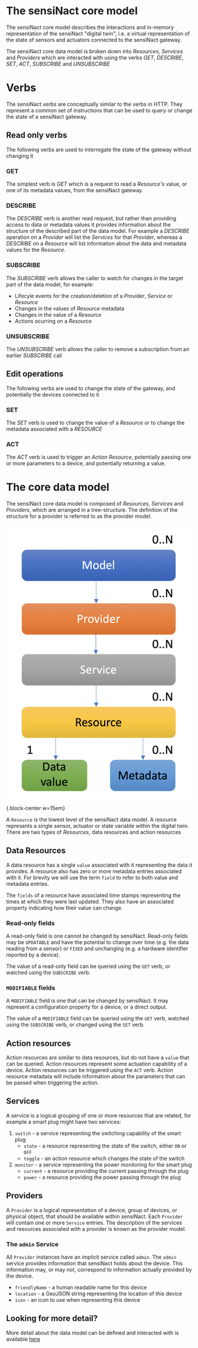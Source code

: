 <style>
.block-center {
    display: block;
    margin: auto;
}
</style>

# The sensiNact core model

The sensiNact core model describes the interactions and in-memory representation of the sensiNact "digital twin", i.e. a virtual representation of the state of sensors and actuators connected to the sensiNact gateway.

The sensiNact core data model is broken down into *Resources*, *Services* and *Providers* which are interacted with using the verbs *GET*, *DESCRIBE*, *SET*, *ACT*, *SUBSCRIBE* and *UNSUBSCRIBE*

# Verbs

The sensiNact *verbs* are conceptually similar to the verbs in HTTP. They represent a common set of instructions that can be used to query or change the state of a sensiNact gateway.

## Read only verbs

The following verbs are used to interrogate the state of the gateway without changing it

### GET

The simplest verb is *GET* which is a request to read a *Resource's* value, or one of its metadata values, from the sensiNact gateway.

### DESCRIBE

The *DESCRIBE* verb is another read request, but rather than providing access to data or metadata values it provides information about the structure of the described part of the data model. For example a *DESCRIBE* operation on a *Provider* will list the *Services* for that *Provider*, whereas a *DESCRIBE* on a *Resource* will list information about the data and metadata values for the *Resource*.

### SUBSCRIBE

The *SUBSCRIBE* verb allows the caller to watch for changes in the target part of the data model, for example:

 * Lifecyle events for the creation/deletion of a *Provider*, *Service* or *Resource*
 * Changes in the values of *Resource* metadata
 * Changes in the value of a *Resource*
 * Actions ocurring on a *Resource*

### UNSUBSCRIBE

The *UNSUBSCRIBE* verb allows the caller to remove a subscription from an earlier *SUBSCRIBE* call

## Edit operations

The following verbs are used to change the state of the gateway, and potentially the devices connected to it

### SET

The *SET* verb is used to change the value of a *Resource* or to change the metadata associated with a *RESOURCE*

### ACT

The *ACT* verb is used to trigger an *Action Resource*, potentially passing one or more parameters to a device, and potentially returning a value.

# The core data model

The sensiNact core data model is composed of *Resources*, *Services* and *Providers*, which are arranged in a tree-structure. The definition of the structure for a provider is referred to as the provider model.

![The sensiNact Data Model](../_static/core/datamodel-white.png){.block-center w=15em}

A `Resource` is the lowest level of the sensiNact data model. A resource represents a single sensor, actuator or state variable within the digital twin. There are two types of *Resources*, data resources and action resources

## Data Resources

A data resource has a single `value` associated with it representing the data it provides.
A resource also has zero or more metadata entries associated with it. For brevity we will use the term `field` to refer to both value and metadata entries.

The `fields` of a resource have associated time stamps representing the times at which they were last updated. They also have an associated property indicating how their value can change.

### Read-only fields

A read-only field is one cannot be changed by sensiNact. Read-only fields may be `UPDATABLE` and have the potential to change over time (e.g. the data reading from a sensor) or `FIXED` and unchanging (e.g. a hardware identifier reported by a device).

The value of a read-only field can be queried using the `GET` verb, or watched using the `SUBSCRIBE` verb.

### `MODIFIABLE` fields

A `MODIFIABLE` field is one that can be changed by sensiNact. It may represent a configuration property for a device, or a direct output.

The value of a `MODIFIABLE` field can be queried using the `GET` verb, watched using the `SUBSCRIBE` verb, or changed using the `SET` verb.

## Action resources

Action resources are similar to data resources, but do not have a `value` that can be queried. Action resources represent some actuation capability of a device. Action resources can be triggered using the `ACT` verb. Action resource metadata will include information about the parameters that can be passed when triggering the action.

## Services

A service is a logical grouping of one or more resources that are related, for example a smart plug might have two services:

 1. `switch` - a service representing the switching capability of the smart plug
    * `state` - a resource representing the state of the switch, either `ON` or `OFF`
    * `toggle` - an action resource which changes the state of the switch
 2. `monitor` - a service representing the power monitoring for the smart plug
    * `current` - a resource providing the current passing through the plug
    * `power` - a resource providing the power passing through the plug

## Providers

A `Provider` is a logical representation of a device, group of devices, or physical object, that should be available within sensiNact. Each `Provider` will contain one or more `Service` entries. The description of the services and resources associated with a provider is known as the provider model.

### The `admin` Service

All `Provider` instances have an implicit service called `admin`. The `admin` service provides information that sensiNact holds about the device. This information may, or may not, correspond to information actually provided by the device.

 * `friendlyName` - a human readable name for this device
 * `location` - a GeoJSON string representing the location of this device
 * `icon` - an icon to use when representing this device

## Looking for more detail?

More detail about the data model can be defined and interacted with is available [here](data-model/DataModel.md)
